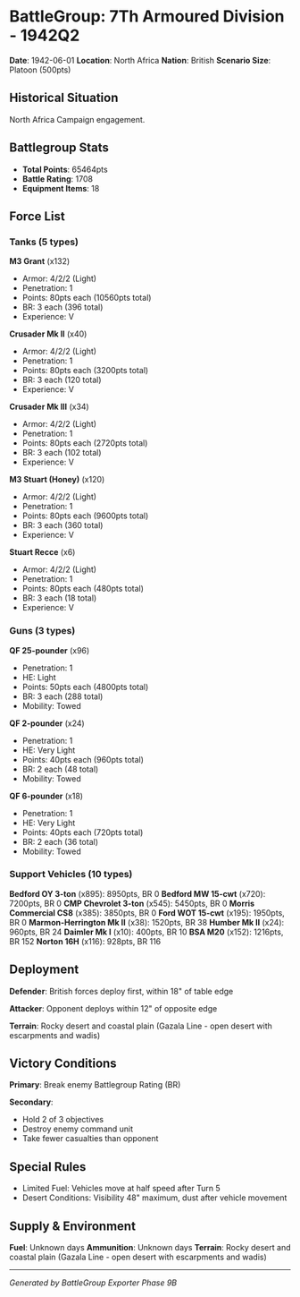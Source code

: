 # BattleGroup: 7Th Armoured Division - 1942Q2

**Date**: 1942-06-01
**Location**: North Africa
**Nation**: British
**Scenario Size**: Platoon (500pts)

## Historical Situation

North Africa Campaign engagement.

## Battlegroup Stats

- **Total Points**: 65464pts
- **Battle Rating**: 1708
- **Equipment Items**: 18

## Force List

### Tanks (5 types)

**M3 Grant** (x132)
- Armor: 4/2/2 (Light)
- Penetration: 1
- Points: 80pts each (10560pts total)
- BR: 3 each (396 total)
- Experience: V

**Crusader Mk II** (x40)
- Armor: 4/2/2 (Light)
- Penetration: 1
- Points: 80pts each (3200pts total)
- BR: 3 each (120 total)
- Experience: V

**Crusader Mk III** (x34)
- Armor: 4/2/2 (Light)
- Penetration: 1
- Points: 80pts each (2720pts total)
- BR: 3 each (102 total)
- Experience: V

**M3 Stuart (Honey)** (x120)
- Armor: 4/2/2 (Light)
- Penetration: 1
- Points: 80pts each (9600pts total)
- BR: 3 each (360 total)
- Experience: V

**Stuart Recce** (x6)
- Armor: 4/2/2 (Light)
- Penetration: 1
- Points: 80pts each (480pts total)
- BR: 3 each (18 total)
- Experience: V

### Guns (3 types)

**QF 25-pounder** (x96)
- Penetration: 1
- HE: Light
- Points: 50pts each (4800pts total)
- BR: 3 each (288 total)
- Mobility: Towed

**QF 2-pounder** (x24)
- Penetration: 1
- HE: Very Light
- Points: 40pts each (960pts total)
- BR: 2 each (48 total)
- Mobility: Towed

**QF 6-pounder** (x18)
- Penetration: 1
- HE: Very Light
- Points: 40pts each (720pts total)
- BR: 2 each (36 total)
- Mobility: Towed

### Support Vehicles (10 types)

**Bedford OY 3-ton** (x895): 8950pts, BR 0
**Bedford MW 15-cwt** (x720): 7200pts, BR 0
**CMP Chevrolet 3-ton** (x545): 5450pts, BR 0
**Morris Commercial CS8** (x385): 3850pts, BR 0
**Ford WOT 15-cwt** (x195): 1950pts, BR 0
**Marmon-Herrington Mk II** (x38): 1520pts, BR 38
**Humber Mk II** (x24): 960pts, BR 24
**Daimler Mk I** (x10): 400pts, BR 10
**BSA M20** (x152): 1216pts, BR 152
**Norton 16H** (x116): 928pts, BR 116

## Deployment

**Defender**: British forces deploy first, within 18" of table edge

**Attacker**: Opponent deploys within 12" of opposite edge

**Terrain**: Rocky desert and coastal plain (Gazala Line - open desert with escarpments and wadis)

## Victory Conditions

**Primary**: Break enemy Battlegroup Rating (BR)

**Secondary**:
- Hold 2 of 3 objectives
- Destroy enemy command unit
- Take fewer casualties than opponent

## Special Rules

- Limited Fuel: Vehicles move at half speed after Turn 5
- Desert Conditions: Visibility 48" maximum, dust after vehicle movement

## Supply & Environment

**Fuel**: Unknown days
**Ammunition**: Unknown days
**Terrain**: Rocky desert and coastal plain (Gazala Line - open desert with escarpments and wadis)

---

*Generated by BattleGroup Exporter Phase 9B*
